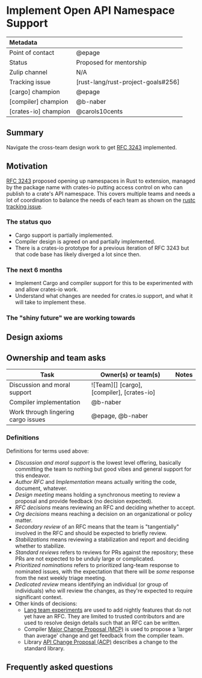 # Implement Open API Namespace Support

| Metadata           |                                    |
| :--                | :--                                |
| Point of contact   | @epage                             |
| Status             | Proposed for mentorship                            |
| Zulip channel      | N/A                                |
| Tracking issue     | [rust-lang/rust-project-goals#256] |
| [cargo] champion | @epage |
| [compiler] champion | @b-naber |
| [crates-io] champion | @carols10cents |

## Summary

Navigate the cross-team design work to get [RFC 3243](https://github.com/rust-lang/rfcs/pull/3243) implemented.

## Motivation

[RFC 3243](https://github.com/rust-lang/rfcs/pull/3243) proposed opening up namespaces in Rust to extension,
managed by the package name with crates-io putting access control on who can publish to a crate's API namespace.
This covers multiple teams and needs a lot of coordination to balance the needs of each team as shown on the [rustc tracking issue](https://github.com/rust-lang/rust/issues/122349).

### The status quo

- Cargo support is partially implemented.
- Compiler design is agreed on and partially implemented.
- There is a crates-io prototype for a previous iteration of RFC 3243 but that code base has likely diverged a lot since then.

### The next 6 months

- Implement Cargo and compiler support for this to be experimented with and allow crates-io work.
- Understand what changes are needed for crates.io support, and what it will take to implement these.

### The "shiny future" we are working towards

## Design axioms

## Ownership and team asks

| Task                                | Owner(s) or team(s)           | Notes |
|-------------------------------------|-------------------------------|-------|
| Discussion and moral support        | ![Team][] [cargo], [compiler], [crates-io] |       |
| Compiler implementation             | @b-naber                      |       |
| Work through lingering cargo issues | @epage, @b-naber              |       |

### Definitions

Definitions for terms used above:

* *Discussion and moral support* is the lowest level offering, basically committing the team to nothing but good vibes and general support for this endeavor.
* *Author RFC* and *Implementation* means actually writing the code, document, whatever.
* *Design meeting* means holding a synchronous meeting to review a proposal and provide feedback (no decision expected).
* *RFC decisions* means reviewing an RFC and deciding whether to accept.
* *Org decisions* means reaching a decision on an organizational or policy matter.
* *Secondary review* of an RFC means that the team is "tangentially" involved in the RFC and should be expected to briefly review.
* *Stabilizations* means reviewing a stabilization and report and deciding whether to stabilize.
* *Standard reviews* refers to reviews for PRs against the repository; these PRs are not expected to be unduly large or complicated.
* *Prioritized nominations* refers to prioritized lang-team response to nominated issues, with the expectation that there will be *some* response from the next weekly triage meeting.
* *Dedicated review* means identifying an individual (or group of individuals) who will review the changes, as they're expected to require significant context.
* Other kinds of decisions:
    * [Lang team experiments](https://lang-team.rust-lang.org/how_to/experiment.html) are used to add nightly features that do not yet have an RFC. They are limited to trusted contributors and are used to resolve design details such that an RFC can be written.
    * Compiler [Major Change Proposal (MCP)](https://forge.rust-lang.org/compiler/mcp.html) is used to propose a 'larger than average' change and get feedback from the compiler team.
    * Library [API Change Proposal (ACP)](https://std-dev-guide.rust-lang.org/development/feature-lifecycle.html) describes a change to the standard library.

## Frequently asked questions
